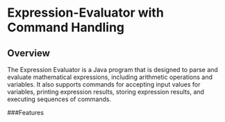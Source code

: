 # Expression-Evaluator with Command Handling


## Overview

The Expression Evaluator is a Java program that is designed to parse and evaluate mathematical expressions, including arithmetic operations and variables. It also supports commands for accepting input values for variables, printing expression results, storing expression results, and executing sequences of commands. 

###Features


